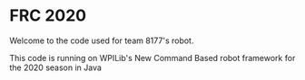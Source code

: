 # FRC 2020

Welcome to the code used for team 8177's robot.

This code is running on WPILib's New Command Based robot framework for the 2020 season in Java
